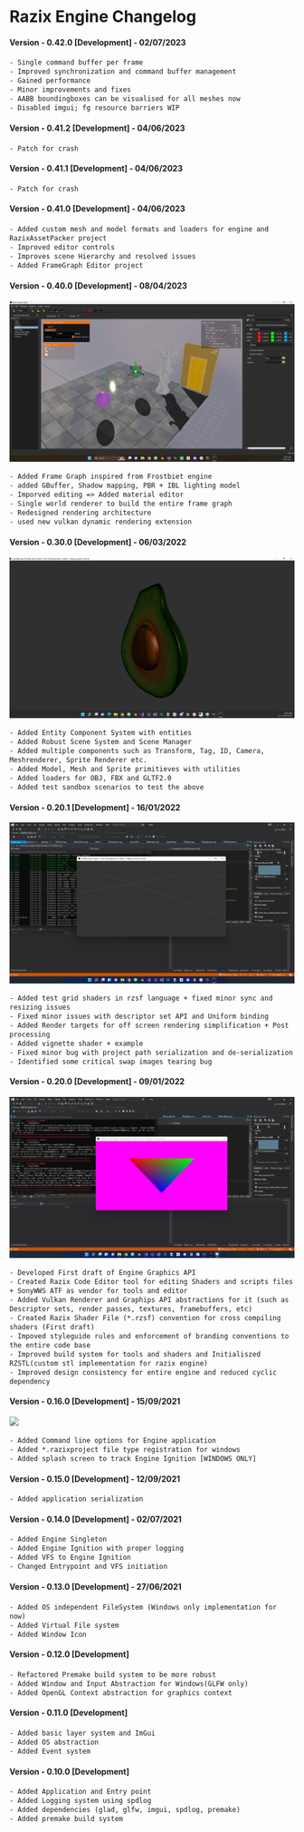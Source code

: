 # Razix Engine Changelog

#### Version - 0.42.0 [Development] - 02/07/2023
    - Single command buffer per frame
    - Improved synchronization and command buffer management 
    - Gained performance
    - Minor improvements and fixes
    - AABB boundingboxes can be visualised for all meshes now
    - Disabled imgui; fg resource barriers WIP

#### Version - 0.41.2 [Development] - 04/06/2023    
    - Patch for crash
#### Version - 0.41.1 [Development] - 04/06/2023
    - Patch for crash

#### Version - 0.41.0 [Development] - 04/06/2023
    
    - Added custom mesh and model formats and loaders for engine and RazixAssetPacker project
    - Improved editor controls
    - Improves scene Hierarchy and resolved issues
    - Added FrameGraph Editor project

#### Version - 0.40.0 [Development] - 08/04/2023
![](./Branding/DemoImages/ReleaseNotes/Razix_Engine_PBR_Lighting_Demo_3.png)
    
    - Added Frame Graph inspired from Frostbiet engine
    - added GBuffer, Shadow mapping, PBR + IBL lighting model
    - Imporved editing => Added material editor
    - Single world renderer to build the entire frame graph
    - Redesigned rendering architecture
    - used new vulkan dynamic rendering extension

#### Version - 0.30.0 [Development] - 06/03/2022
![](../Branding/DemoImages/ReleaseNotes/RazixV0.3.0.Dev.SceneTest.png)

    - Added Entity Component System with entities
    - Added Robust Scene System and Scene Manager
    - Added multiple components such as Transform, Tag, ID, Camera, Meshrenderer, Sprite Renderer etc.
    - Added Model, Mesh and Sprite primitieves with utilities
    - Added loaders for OBJ, FBX and GLTF2.0
    - Added test sandbox scenarios to test the above


#### Version - 0.20.1 [Development] - 16/01/2022
![](../Branding/DemoImages/ReleaseNotes/RazixV0.2.0.Dev.GridTest.png)

    - Added test grid shaders in rzsf language + fixed minor sync and resizing issues
    - Fixed minor issues with descriptor set API and Uniform binding
    - Added Render targets for off screen rendering simplification + Post processing
    - Added vignette shader + example
    - Fixed minor bug with project path serialization and de-serialization
    - Identified some critical swap images tearing bug

#### Version - 0.20.0 [Development] - 09/01/2022
![](../Branding/DemoImages/ReleaseNotes/HelloTriangle.png)

    - Developed First draft of Engine Graphics API
    - Created Razix Code Editor tool for editing Shaders and scripts files + SonyWWS ATF as vendor for tools and editor
    - Added Vulkan Renderer and Graphips API abstractions for it (such as Descriptor sets, render passes, textures, framebuffers, etc)
    - Created Razix Shader File (*.rzsf) convention for cross compiling shaders (First draft)
    - Impoved styleguide rules and enforcement of branding conventions to the entire code base
    - Improved build system for tools and shaders and Initialiszed RZSTL(custom stl implementation for razix engine)
    - Improved design consistency for entire engine and reduced cyclic dependency

#### Version - 0.16.0 [Development] - 15/09/2021
![](../Branding/DemoImages/ReleaseNotes/splashdemo.png)

    - Added Command line options for Engine application
    - Added *.razixproject file type registration for windows
    - Added splash screen to track Engine Ignition [WINDOWS ONLY]

#### Version - 0.15.0 [Development] - 12/09/2021
    - Added application serialization

#### Version - 0.14.0 [Development] - 02/07/2021
    - Added Engine Singleton
    - Added Engine Ignition with proper logging
    - Added VFS to Engine Ignition
    - Changed Entrypoint and VFS initiation

#### Version - 0.13.0 [Development] - 27/06/2021
    - Added OS independent FileSystem (Windows only implementation for now)
    - Added Virtual File system
    - Added Window Icon

#### Version - 0.12.0 [Development]
    - Refactored Premake build system to be more robust
    - Added Window and Input Abstraction for Windows(GLFW only)
    - Added OpenGL Context abstraction for graphics context

#### Version - 0.11.0 [Development]
    - Added basic layer system and ImGui
    - Added OS abstraction
    - Added Event system

#### Version - 0.10.0 [Development]
    - Added Application and Entry point
    - Added Logging system using spdlog
    - Added dependencies (glad, glfw, imgui, spdlog, premake)
    - Added premake build system
